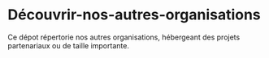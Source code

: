 # Découvrir-nos-autres-organisations
Ce dépot répertorie nos autres organisations, hébergeant des projets partenariaux ou de taille importante. 
